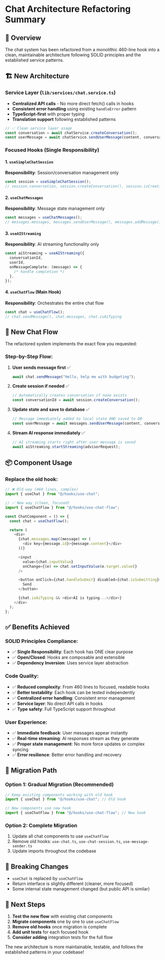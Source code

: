 # Chat Architecture Refactoring Summary

## 🎯 **Overview**

The chat system has been refactored from a monolithic 460-line hook into a clean, maintainable architecture following SOLID principles and the established service patterns.

## 🏗️ **New Architecture**

### **Service Layer** (`lib/services/chat.service.ts`)

- **Centralized API calls** - No more direct fetch() calls in hooks
- **Consistent error handling** using existing `handleError` pattern
- **TypeScript-first** with proper typing
- **Translation support** following established patterns

```typescript
// ✅ Clean service layer usage
const conversation = await chatService.createConversation();
const userMessage = await chatService.sendUserMessage(content, conversationId);
```

### **Focused Hooks** (Single Responsibility)

#### 1. `useSimpleChatSession`

**Responsibility**: Session/conversation management only

```typescript
const session = useSimpleChatSession();
// session.conversation, session.createConversation(), session.isCreating
```

#### 2. `useChatMessages`

**Responsibility**: Message state management only

```typescript
const messages = useChatMessages();
// messages.messages, messages.sendUserMessage(), messages.addMessage()
```

#### 3. `useAIStreaming`

**Responsibility**: AI streaming functionality only

```typescript
const aiStreaming = useAIStreaming({
  conversationId,
  userId,
  onMessageComplete: (message) => {
    /* handle completion */
  },
});
```

#### 4. `useChatFlow` (Main Hook)

**Responsibility**: Orchestrates the entire chat flow

```typescript
const chat = useChatFlow();
// chat.sendMessage(), chat.messages, chat.isAiTyping
```

## 🚀 **New Chat Flow**

The refactored system implements the exact flow you requested:

### **Step-by-Step Flow:**

1. **User sends message first** ✅

   ```typescript
   await chat.sendMessage("Hello, help me with budgeting");
   ```

2. **Create session if needed** ✅

   ```typescript
   // Automatically creates conversation if none exists
   const conversationId = await session.createConversation();
   ```

3. **Update state and save to database** ✅

   ```typescript
   // Message immediately added to local state AND saved to DB
   const userMessage = await messages.sendUserMessage(content, conversationId);
   ```

4. **Stream AI response immediately** ✅
   ```typescript
   // AI streaming starts right after user message is saved
   await aiStreaming.startStreaming(advisorRequest);
   ```

## 📦 **Component Usage**

### **Replace the old hook:**

```typescript
// ❌ Old way (460 lines, complex)
import { useChat } from "@/hooks/use-chat";

// ✅ New way (clean, focused)
import { useChatFlow } from "@/hooks/use-chat-flow";

const ChatComponent = () => {
  const chat = useChatFlow();

  return (
    <div>
      {chat.messages.map((message) => (
        <div key={message.id}>{message.content}</div>
      ))}

      <input
        value={chat.inputValue}
        onChange={(e) => chat.setInputValue(e.target.value)}
      />

      <button onClick={chat.handleSubmit} disabled={chat.isSubmitting}>
        Send
      </button>

      {chat.isAiTyping && <div>AI is typing...</div>}
    </div>
  );
};
```

## ✅ **Benefits Achieved**

### **SOLID Principles Compliance:**

- ✅ **Single Responsibility**: Each hook has ONE clear purpose
- ✅ **Open/Closed**: Hooks are composable and extensible
- ✅ **Dependency Inversion**: Uses service layer abstraction

### **Code Quality:**

- ✅ **Reduced complexity**: From 460 lines to focused, readable hooks
- ✅ **Better testability**: Each hook can be tested independently
- ✅ **Centralized error handling**: Consistent error management
- ✅ **Service layer**: No direct API calls in hooks
- ✅ **Type safety**: Full TypeScript support throughout

### **User Experience:**

- ✅ **Immediate feedback**: User messages appear instantly
- ✅ **Real-time streaming**: AI responses stream as they generate
- ✅ **Proper state management**: No more force updates or complex syncing
- ✅ **Error resilience**: Better error handling and recovery

## 🔄 **Migration Path**

### **Option 1: Gradual Migration (Recommended)**

```typescript
// Keep existing components working with old hook
import { useChat } from "@/hooks/use-chat"; // Old hook

// New components use new hook
import { useChatFlow } from "@/hooks/use-chat-flow"; // New hook
```

### **Option 2: Complete Migration**

1. Update all chat components to use `useChatFlow`
2. Remove old hooks: `use-chat.ts`, `use-chat-session.ts`, `use-message-sender.ts`
3. Update imports throughout the codebase

## 🚨 **Breaking Changes**

- `useChat` is replaced by `useChatFlow`
- Return interface is slightly different (cleaner, more focused)
- Some internal state management changed (but public API is similar)

## 🔧 **Next Steps**

1. **Test the new flow** with existing chat components
2. **Migrate components** one by one to use `useChatFlow`
3. **Remove old hooks** once migration is complete
4. **Add unit tests** for each focused hook
5. **Consider adding** integration tests for the full flow

The new architecture is more maintainable, testable, and follows the established patterns in your codebase!
